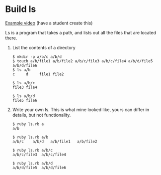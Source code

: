# Build ls

[Example video](FIXME) (have a student create this)

Ls is a program that takes a path,
and lists out all the files that are located there.

1. List the contents of a directory

   ```
   $ mkdir -p a/b/c a/b/d
   $ touch a/b/file1 a/b/file2 a/b/c/file3 a/b/c/file4 a/b/d/file5 a/b/d/file6
   $ ls a/b
   c     d     file1 file2

   $ ls a/b/c
   file3 file4

   $ ls a/b/d
   file5 file6
   ```
1. Write your own ls. This is what mine looked like, yours can differ in details, but not functionality.

   ```
   $ ruby ls.rb a
   a/b

   $ ruby ls.rb a/b
   a/b/c	a/b/d	a/b/file1	a/b/file2

   $ ruby ls.rb a/b/c
   a/b/c/file3	a/b/c/file4

   $ ruby ls.rb a/b/d
   a/b/d/file5	a/b/d/file6
   ```
